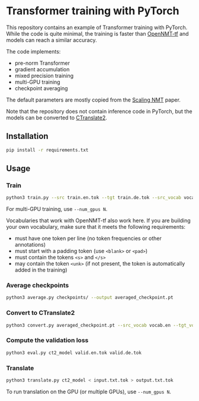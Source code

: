 # Transformer training with PyTorch

This repository contains an example of Transformer training with PyTorch. While the code is quite minimal, the training is faster than [OpenNMT-tf](https://github.com/OpenNMT/OpenNMT-tf) and models can reach a similar accuracy.

The code implements:

* pre-norm Transformer
* gradient accumulation
* mixed precision training
* multi-GPU training
* checkpoint averaging

The default parameters are mostly copied from the [Scaling NMT](https://aclanthology.org/W18-6301/) paper.

Note that the repository does not contain inference code in PyTorch, but the models can be converted to [CTranslate2](https://github.com/OpenNMT/CTranslate2).

## Installation

```bash
pip install -r requirements.txt
```

## Usage

### Train

```bash
python3 train.py --src train.en.tok --tgt train.de.tok --src_vocab vocab.en --tgt_vocab vocab.de --save_dir checkpoints/
```

For multi-GPU training, use `--num_gpus N`.

Vocabularies that work with OpenNMT-tf also work here. If you are building your own vocabulary, make sure that it meets the following requirements:

* must have one token per line (no token frequencies or other annotations)
* must start with a padding token (use `<blank>` or `<pad>`)
* must contain the tokens `<s>` and `</s>`
* may contain the token `<unk>` (if not present, the token is automatically added in the training)

### Average checkpoints

```bash
python3 average.py checkpoints/ --output averaged_checkpoint.pt
```

### Convert to CTranslate2

```bash
python3 convert.py averaged_checkpoint.pt --src_vocab vocab.en --tgt_vocab vocab.de --output_dir ct2_model
```

### Compute the validation loss

```bash
python3 eval.py ct2_model valid.en.tok valid.de.tok
```

### Translate

```bash
python3 translate.py ct2_model < input.txt.tok > output.txt.tok
```

To run translation on the GPU (or multiple GPUs), use `--num_gpus N`.
